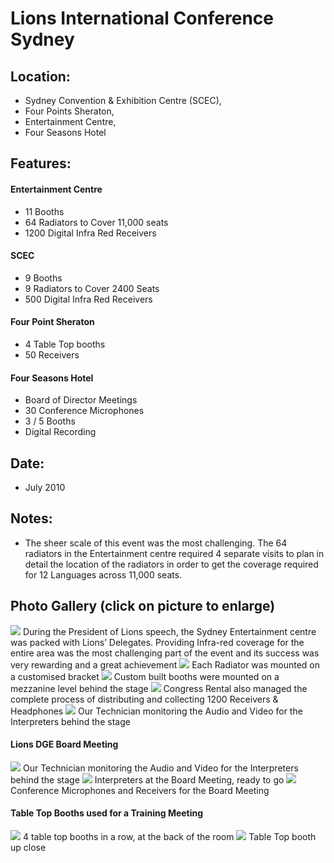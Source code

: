 Lions International Conference Sydney
=====================================

## Location:
 - Sydney Convention &amp; Exhibition Centre (SCEC),
 - Four Points Sheraton,
 - Entertainment Centre,
 - Four Seasons Hotel

## Features:

#### Entertainment Centre
 - 11 Booths
 - 64 Radiators to Cover 11,000 seats
 - 1200 Digital Infra Red Receivers

#### SCEC
 - 9 Booths
 - 9 Radiators to Cover 2400 Seats
 - 500 Digital Infra Red Receivers

#### Four Point Sheraton
 - 4 Table Top booths
 - 50 Receivers

#### Four Seasons Hotel
 - Board of Director Meetings
 - 30 Conference Microphones
 - 3 / 5 Booths
 - Digital Recording

## Date:
 - July 2010

## Notes:
 - The sheer scale of this event was the most challenging. The 64 radiators in the Entertainment centre required 4 separate visits to plan in detail the location of the radiators in order to get the coverage required for 12 Languages across 11,000 seats.

## Photo Gallery (click on picture to enlarge)

![ ](wp-content/uploads/2011/09/lions10_sec_s.jpg) During the President of Lions speech, the Sydney Entertainment centre was packed with Lions’ Delegates. Providing Infra-red coverage for the entire area was the most challenging part of the event and its success was very rewarding and a great achievement
![ ](wp-content/uploads/2011/09/lions10_radiator_s.jpg) Each Radiator was mounted on a customised bracket
![ ](wp-content/uploads/2011/09/lions10_booths_s.jpg) Custom built booths were mounted on a mezzanine level behind the stage
![ ](wp-content/uploads/2011/09/lions10_distribution_s.jpg) Congress Rental also managed the complete process of distributing and collecting 1200 Receivers &amp; Headphones
![ ](wp-content/uploads/2011/09/lions10_tech_s.jpg) Our Technician monitoring the Audio and Video for the Interpreters behind the stage

#### Lions DGE Board Meeting
![ ](wp-content/uploads/2011/09/lions10_tech_s.jpg) Our Technician monitoring the Audio and Video for the Interpreters behind the stage
![ ](wp-content/uploads/2011/09/lions10_booths2_s.jpg) Interpreters at the Board Meeting, ready to go
![ ](wp-content/uploads/2011/09/lions10_mics_s.jpg) Conference Microphones and Receivers for the Board Meeting

#### Table Top Booths used for a Training Meeting
![ ](wp-content/uploads/2011/09/lions10_tabletop1_s.jpg) 4 table top booths in a row, at the back of the room
![ ](wp-content/uploads/2011/09/lions10_tabletop2_s.jpg) Table Top booth up close
